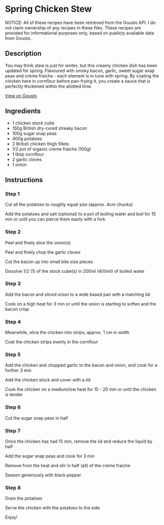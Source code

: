 # Spring Chicken Stew 

NOTICE: All of these recipes have been retrieved from the Gousto API. I do not claim ownership of any recipes in these files. These recipes are provided for informational purposes only, based on publicly available data from Gousto.

## Description

You may think stew is just for winter, but this creamy chicken dish has been updated for spring. Flavoured with smoky bacon, garlic, sweet sugar snap peas and creme fraiche - each element is in tune with spring. By coating the chicken here in cornflour before pan-frying it, you create a sauce that is perfectly thickened within the allotted time.

[View on Gousto](https://www.gousto.co.uk/recipes/cookbook/spring-chicken-stew)

## Ingredients

- 1 chicken stock cube
- 150g British dry-cured streaky bacon
- 100g sugar snap peas
- 400g potatoes
- 2 British chicken thigh fillets 
- 1/2 pot of organic creme fraiche (100g)
- 1 tbsp cornflour
- 2 garlic cloves
- 1 onion

## Instructions

### Step 1

Cut all the potatoes to roughly equal size (approx. 4cm chunks) 


Add the potatoes and salt (optional) to a pot of boiling water and boil for 15 min or until you can pierce them easily with a fork

### Step 2

Peel and finely slice the onion<span class="text-danger">(s)</span>


Peel and finely chop the garlic cloves


Cut the bacon up into small bite size pieces


Dissolve 1/2 <span class="text-danger">(1)</span> of the stock cube<span class="text-danger">(s)</span> in 200ml <span class="text-danger">(400ml)</span> of boiled water

### Step 3

Add the bacon and sliced onion to a wide based pan with a matching lid


Cook on a high heat for 3 min or until the onion is starting to soften and the bacon crisp

### Step 4

Meanwhile, slice the chicken into strips, approx. 1 cm in width


Coat the chicken strips evenly in the cornflour

### Step 5

Add the chicken and chopped garlic to the bacon and onion, and cook for a further 3 min


Add the chicken stock and cover with a lid


Cook the chicken on a medium/low heat for 15 - 20 min or until the chicken is tender

### Step 6

Cut the sugar snap peas in half

### Step 7

Once the chicken has had 15 min, remove the lid and reduce the liquid by half 


Add the sugar snap peas and cook for 3 min


Remove from the heat and stir in half <span class="text-danger">(all)</span> of the creme fraiche 


Season generously with black pepper

### Step 8

Drain the potatoes 


Serve the chicken with the potatoes to the side 


Enjoy!

